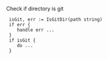 Check if directory is git

```
 isGit, err := IsGitDir(path string)
 if err {
    handle err ...
 }
 if isGit {
    do ...
 }
```